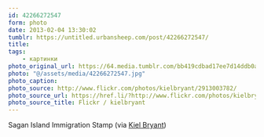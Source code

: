 ```yaml
---
id: 42266272547
form: photo
date: 2013-02-04 13:30:02
tumblr: https://untitled.urbansheep.com/post/42266272547/
title:
tags:
    - картинки
photo_original_url: https://64.media.tumblr.com/bb419cdbad17ee7d14ddb0a0b88be8e5/tumblr_ky27282iPU1qz4wzio1_r1_1280.jpg
photo: "@/assets/media/42266272547.jpg"
photo_caption:
photo_source: http://www.flickr.com/photos/kielbryant/2913003782/
photo_source_url: https://href.li/?http://www.flickr.com/photos/kielbryant/2913003782/
photo_source_title: Flickr / kielbryant
---
```


<p>Sagan Island Immigration Stamp (via <a href="http://www.flickr.com/photos/kielbryant/2913003782/">Kiel Bryant</a>)</p>
